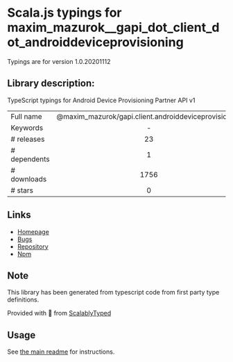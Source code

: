 
# Scala.js typings for maxim_mazurok__gapi_dot_client_dot_androiddeviceprovisioning

Typings are for version 1.0.20201112

## Library description:
TypeScript typings for Android Device Provisioning Partner API v1

|                    |                 |
| ------------------ | :-------------: |
| Full name          | @maxim_mazurok/gapi.client.androiddeviceprovisioning |
| Keywords           | - |
| # releases         | 23 |
| # dependents       | 1 |
| # downloads        | 1756 |
| # stars            | 0 |

## Links
- [Homepage](https://github.com/Maxim-Mazurok/google-api-typings-generator#readme)
- [Bugs](https://github.com/Maxim-Mazurok/google-api-typings-generator/issues)
- [Repository](https://github.com/Maxim-Mazurok/google-api-typings-generator)
- [Npm](https://www.npmjs.com/package/%40maxim_mazurok%2Fgapi.client.androiddeviceprovisioning)
    


## Note
This library has been generated from typescript code from first party type definitions.

Provided with :purple_heart: from [ScalablyTyped](https://github.com/oyvindberg/ScalablyTyped)

## Usage
See [the main readme](../../readme.md) for instructions.


